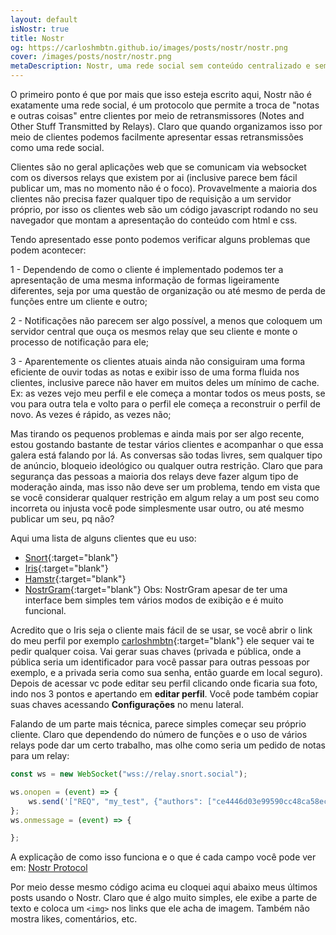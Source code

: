 ```yaml
---
layout: default
isNostr: true
title: Nostr
og: https://carloshmbtn.github.io/images/posts/nostr/nostr.png
cover: /images/posts/nostr/nostr.png
metaDescription: Nostr, uma rede social sem conteúdo centralizado e sem moderação por parte de uma empresa específica
---
```


O primeiro ponto é que por mais que isso esteja escrito aqui, Nostr não é exatamente uma rede social, é um protocolo que permite a troca de "notas e outras coisas" entre clientes por meio de retransmissores (Notes and Other Stuff Transmitted by Relays). Claro que quando organizamos isso por meio de clientes podemos facilmente apresentar essas retransmissões como uma rede social.

Clientes são no geral aplicações web que se comunicam via websocket com os diversos relays que existem por ai (inclusive parece bem fácil publicar um, mas no momento não é o foco). Provavelmente a maioria dos clientes não precisa fazer qualquer tipo de requisição a um servidor próprio, por isso os clientes web são um código javascript rodando no seu navegador que montam a apresentação do conteúdo com html e css.

Tendo apresentado esse ponto podemos verificar alguns problemas que podem acontecer: 

1 - Dependendo de como o cliente é implementado podemos ter a apresentação de uma mesma informação de formas ligeiramente diferentes, seja por uma questão de organização ou até mesmo de perda de funções entre um cliente e outro;

2 - Notificações não parecem ser algo possível, a menos que coloquem um servidor central que ouça os mesmos relay que seu cliente e monte o processo de notificação para ele; 

3 - Aparentemente os clientes atuais ainda não consiguiram uma forma eficiente de ouvir todas as notas e exibir isso de uma forma fluida nos clientes, inclusive parece não haver em muitos deles um mínimo de cache. Ex: as vezes vejo meu perfil e ele começa a montar todos os meus posts, se vou para outra tela e volto para o perfil ele começa a reconstruir o perfil de novo. As vezes é rápido, as vezes não;

Mas tirando os pequenos problemas e ainda mais por ser algo recente, estou gostando bastante de testar vários clientes e acompanhar o que essa galera está falando por lá. As conversas são todas livres, sem qualquer tipo de anúncio, bloqueio ideológico ou qualquer outra restrição. Claro que para segurança das pessoas a maioria dos relays deve fazer algum tipo de moderação ainda, mas isso não deve ser um problema, tendo em vista que se você considerar qualquer restrição em algum relay a um post seu como incorreta ou injusta você pode simplesmente usar outro, ou até mesmo publicar um seu, pq não? 

Aqui uma lista de alguns clientes que eu uso:

* [Snort](https://snort.social "cliente snort"){:target="blank"}
* [Iris](https://iris.to "cliente iris"){:target="blank"}
* [Hamstr](https://hamstr.to "cliente hamstr"){:target="blank"}
* [NostrGram](https://nostrgram.co "cliente NostrGram"){:target="blank"}
Obs: NostrGram apesar de ter uma interface bem simples tem vários modos de exibição e é muito funcional.

Acredito que o Iris seja o cliente mais fácil de se usar, se você abrir o link do meu perfil por exemplo [carloshmbtn](https://iris.to/carloshmbtn@carloshmbtn.github.io "meu perfil no Iris"){:target="blank"} ele sequer vai te pedir qualquer coisa. Vai gerar suas chaves (privada e pública, onde a pública seria um identificador para você passar para outras pessoas por exemplo, e a privada seria como sua senha, então guarde em local seguro). Depois de acessar vc pode editar seu perfil clicando onde ficaria sua foto, indo nos 3 pontos e apertando em **editar perfil**. Você pode também copiar suas chaves acessando **Configurações** no menu lateral.

Falando de um parte mais técnica, parece simples começar seu próprio cliente. Claro que dependendo do número de funções e o uso de vários relays pode dar um certo trabalho, mas olhe como seria um pedido de notas para um relay: 

```js
const ws = new WebSocket("wss://relay.snort.social");

ws.onopen = (event) => {
    ws.send('["REQ", "my_test", {"authors": ["ce4446d03e99590cc48ca58ecbbf476f161927cd28b96d7459466f420581579e"]}]');
};
ws.onmessage = (event) => {

};
```

A explicação de como isso funciona e o que é cada campo você pode ver em: 
[Nostr Protocol](https://github.com/nostr-protocol/nips/blob/master/01.md "página do nostr protocol no github")

Por meio desse mesmo código acima eu cloquei aqui abaixo meus últimos posts usando o Nostr. Claro que é algo muito simples, ele exibe a parte de texto e coloca um `<img>` nos links que ele acha de imagem. Também não mostra likes, comentários, etc. 
